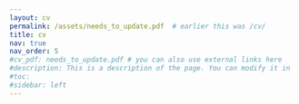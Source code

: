 ```yaml
---
layout: cv
permalink: /assets/needs_to_update.pdf  # earlier this was /cv/
title: cv
nav: true
nav_order: 5
#cv_pdf: needs_to_update.pdf # you can also use external links here
#description: This is a description of the page. You can modify it in '_pages/cv.md'. You can also change or remove the top pdf download button.
#toc:
#sidebar: left
---
```

